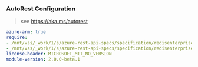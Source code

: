 ### AutoRest Configuration

> see https://aka.ms/autorest

``` yaml
azure-arm: true
require:
- /mnt/vss/_work/1/s/azure-rest-api-specs/specification/redisenterprise/resource-manager/readme.md
- /mnt/vss/_work/1/s/azure-rest-api-specs/specification/redisenterprise/resource-manager/readme.go.md
license-header: MICROSOFT_MIT_NO_VERSION
module-version: 2.0.0-beta.1

```